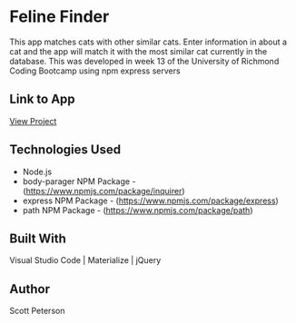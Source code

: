 # Feline Finder

This app matches cats with other similar cats.  Enter information in about a cat and the app will match it with the most similar cat currently in the database.  This was developed in week 13 of the University of Richmond Coding Bootcamp using npm express servers

## Link to App

<!-- post link here -->
[View Project](https://feline-finder-23230.herokuapp.com/)

## Technologies Used

* Node.js
* body-parager NPM Package - (https://www.npmjs.com/package/inquirer)
* express NPM Package - (https://www.npmjs.com/package/express)
* path NPM Package - (https://www.npmjs.com/package/path)

## Built With

Visual Studio Code | Materialize | jQuery

## Author

Scott Peterson